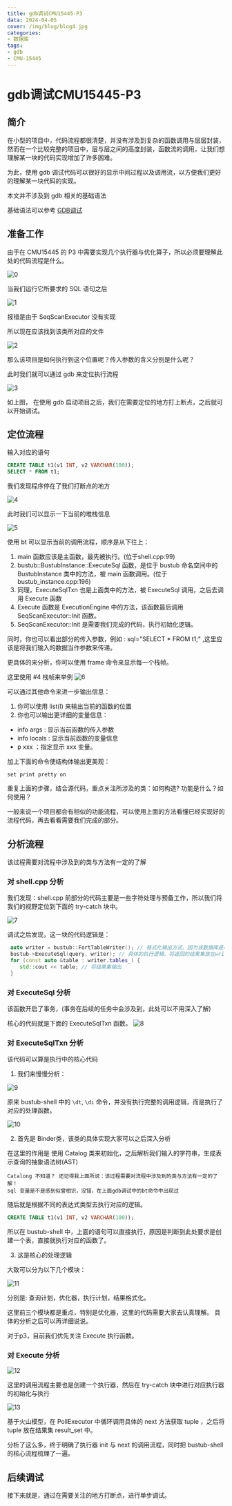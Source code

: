 ```yaml
---
title: gdb调试CMU15445-P3
data: 2024-04-05
cover: /img/blog/blog4.jpg
categories:
- 数据库
tags:
- gdb
- CMU-15445
---
```


# gdb调试CMU15445-P3

## 简介

在小型的项目中，代码流程都很清楚，并没有涉及到复杂的函数调用与层层封装，然而在一个比较完整的项目中，层与层之间的高度封装，函数流的调用，让我们想理解某一块的代码实现增加了许多困难。

为此，使用 gdb 调试代码可以很好的显示中间过程以及调用流，以方便我们更好的理解某一块代码的实现。

<!--more-->

本文并不涉及到 gdb 相关的基础语法

基础语法可以参考 [GDB调试](https://subingwen.cn/linux/gdb/index.html)

## 准备工作

由于在 CMU15445 的 P3 中需要实现几个执行器与优化算子，所以必须要理解此处的代码流程是什么。

![0](../../img/blogs/db0/p3.png)

当我们运行它所要求的 SQL 语句之后

![1](../../img/blogs/db0/1.png)

报错是由于 SeqScanExecutor 没有实现

所以现在应该找到该类所对应的文件

![2](../../img/blogs/db0/2.png)

那么该项目是如何执行到这个位置呢？传入参数的含义分别是什么呢？

此时我们就可以通过 gdb 来定位执行流程

![3](../../img/blogs/db0/3.png)

如上图， 在使用 gdb 启动项目之后，我们在需要定位的地方打上断点，之后就可以开始调试。

## 定位流程

输入对应的语句
```sql
CREATE TABLE t1(v1 INT, v2 VARCHAR(100));
SELECT * FROM t1;
```

我们发现程序停在了我们打断点的地方

![4](../../img/blogs/db0/4.png)

此时我们可以显示一下当前的堆栈信息

![5](../../img/blogs/db0/5.png)

使用 bt 可以显示当前的调用流程，顺序是从下往上：

1. main 函数应该是主函数，最先被执行。(位于shell.cpp:99)
2. bustub::BustubInstance::ExecuteSql 函数，是位于 bustub 命名空间中的 BustubInstance 类中的方法，被 main 函数调用。(位于bustub_instance.cpp:196)
3. 同理，ExecuteSqlTxn 也是上面类中的方法，被 ExecuteSql 调用，之后去调用 Execute 函数
4. Execute 函数是 ExecutionEngine 中的方法，该函数最后调用 SeqScanExecutor::Init 函数。
5. SeqScanExecutor::Init 是需要我们完成的代码，执行初始化逻辑。

同时，你也可以看出部分的传入参数，例如 : sql="SELECT * FROM t1;" ,这里应该是将我们输入的数据当作参数来传递。

更具体的来分析，你可以使用 frame 命令来显示每一个栈帧。

这里使用 #4 栈帧来举例
![6](../../img/blogs/db0/6.png)

可以通过其他命令来进一步输出信息：
1. 你可以使用 list(l) 来输出当前的函数的位置
2. 你也可以输出更详细的变量信息：
- info args : 显示当前函数的传入参数
- info locals : 显示当前函数的变量信息
- p xxx ：指定显示 xxx 变量。

加上下面的命令使结构体输出更美观：
```gdb
set print pretty on
```

重复上面的步骤，结合源代码，重点关注所涉及的类：如何构造? 功能是什么？如何使用？

一般来说一个项目都会有相似的功能流程，可以使用上面的方法看懂已经实现好的流程代码，再去看看需要我们完成的部分。

## 分析流程
该过程需要对流程中涉及到的类与方法有一定的了解

### 对 shell.cpp 分析

我们发现：shell.cpp 前部分的代码主要是一些字符处理与预备工作，所以我们将我们的视野定位到下面的 try-catch 块中。

![7](../../img/blogs/db0/7.png)

调试之后发现，这一块的代码逻辑是：
```cpp
 auto writer = bustub::FortTableWriter(); // 格式化输出方式，因为该数据库是以表的形式输出
 bustub->ExecuteSql(query, writer); // 具体的执行逻辑，将返回的结果集放在writer中
 for (const auto &table : writer.tables_) {
    std::cout << table; // 将结果集输出
 }
```

### 对 ExecuteSql 分析

该函数开启了事务，(事务在后续的任务中会涉及到，此处可以不用深入了解)

核心的代码就是下面的 ExecuteSqlTxn 函数。
![8](../../img/blogs/db0/8.png)

### 对 ExecuteSqlTxn 分析

该代码可以算是执行中的核心代码

1. 我们来慢慢分析：

![9](../../img/blogs/db0/9.png)

原来 bustub-shell 中的 `\dt`, `\di` 命令，并没有执行完整的调用逻辑，而是执行了对应的处理函数。

![10](../../img/blogs/db0/10.png)

2. 首先是 Binder类，该类的具体实现大家可以之后深入分析

在这里的作用是 使用 Catalog 类来初始化，之后解析我们输入的字符串，生成表示查询的抽象语法树(AST)
```
Catalong 不知道？ 还记得我上面所说：该过程需要对流程中涉及到的类与方法有一定的了解！
sql 变量是不是感到似曾相识，没错，在上面gdb调试中的bt命令中出现过
```
随后就是根据不同的表达式类型去执行对应的逻辑。

```sql
CREATE TABLE t1(v1 INT, v2 VARCHAR(100));
```
所以在 bustub-shell 中，上面的语句可以直接执行，原因是判断到此处要求是创建一个表，直接就执行对应的函数了。

3. 这是核心的处理逻辑

大致可以分为以下几个模块：

![11](../../img/blogs/db0/11.png)

分别是: 查询计划，优化器，执行计划，结果格式化。

这里前三个模块都是重点，特别是优化器，这里的代码需要大家去认真理解。
具体的分析之后可以再详细说说。

对于p3，目前我们优先关注 Execute 执行函数。

### 对 Execute 分析

![12](../../img/blogs/db0/12.png)

这里的调用流程主要也是创建一个执行器，然后在 try-catch 块中进行对应执行器的初始化与执行

![13](../../img/blogs/db0/13.png)

基于火山模型，在 PollExecutor 中循环调用具体的 next 方法获取 tuple ，之后将 tuple 放在结果集 result_set 中。

分析了这么多，终于明确了执行器 init 与 next 的调用流程，同时把 bustub-shell 的核心流程梳理了一遍。

## 后续调试

接下来就是，通过在需要关注的地方打断点，进行单步调试。

